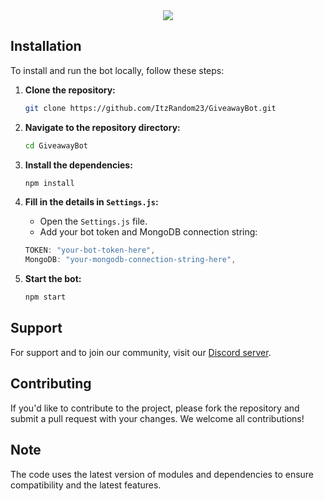 <center><img src="https://capsule-render.vercel.app/api?type=waving&color=gradient&height=200&section=header&text=GiveawayBot&fontSize=80&fontAlignY=35&animation=twinkling&fontColor=gradient" /></center>

## Installation

To install and run the bot locally, follow these steps:

1. **Clone the repository:**
   ```bash
   git clone https://github.com/ItzRandom23/GiveawayBot.git
   ```

2. **Navigate to the repository directory:**
   ```bash
   cd GiveawayBot
   ```

3. **Install the dependencies:**
   ```bash
   npm install
   ```
4. **Fill in the details in `Settings.js`:**
   - Open the `Settings.js` file.
   - Add your bot token and MongoDB connection string:
   ```javascript
   TOKEN: "your-bot-token-here",
   MongoDB: "your-mongodb-connection-string-here",
5. **Start the bot:**
   ```bash
   npm start
   ```

## Support

For support and to join our community, visit our [Discord server](https://discord.gg/ZmyjpJ5RFq).

## Contributing

If you'd like to contribute to the project, please fork the repository and submit a pull request with your changes. We welcome all contributions!

## Note

The code uses the latest version of modules and dependencies to ensure compatibility and the latest features.
